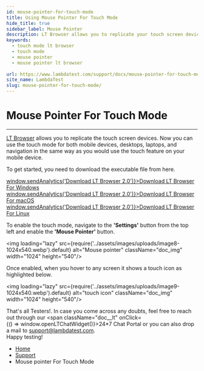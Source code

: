 ```yaml
---
id: mouse-pointer-for-touch-mode
title: Using Mouse Pointer For Touch Mode
hide_title: true
sidebar_label: Mouse Pointer
description: LT Browser allows you to replicate your touch screen devices. You can use the touch mode for mobile devices, desktops, laptops, and for navigation.
keywords:
  - touch mode lt browser
  - touch mode
  - mouse pointer
  - mouse pointer lt browser
 
url: https://www.lambdatest.com/support/docs/mouse-pointer-for-touch-mode/
site_name: LambdaTest
slug: mouse-pointer-for-touch-mode/
---
```


<script type="application/ld+json"
      dangerouslySetInnerHTML={{ __html: JSON.stringify({
       "@context": "https://schema.org",
        "@type": "BreadcrumbList",
        "itemListElement": [{
          "@type": "ListItem",
          "position": 1,
          "name": "LambdaTest",
          "item": "https://www.lambdatest.com"
        },{
          "@type": "ListItem",
          "position": 2,
          "name": "Support",
          "item": "https://www.lambdatest.com/support/docs/"
        },{
          "@type": "ListItem",
          "position": 3,
          "name": "Mouse pointer For Touch Mode",
          "item": "https://www.lambdatest.com/support/docs/mouse-pointer-for-touch-mode/"
        }]
      })
    }}
></script>

# Mouse Pointer For Touch Mode
* * *
[LT Browser](https://www.lambdatest.com/lt-browser/) allows you to replicate the touch screen devices. Now you can use the touch mode for both mobile devices, desktops, laptops, and navigation in the same way as you would use the touch feature on your mobile device. 

To get started, you need to download the executable file from here.

<div className="download_btn mb-10">
<a href="https://downloads.lambdatest.com/lt-browser/v2/LTBrowser.exe" onClick={() => window.sendAnalytics('Download LT Browser 2.0')}>Download LT Browser For Windows</a>
</div>   

<div className="download_btn mb-10">
<a href="https://downloads.lambdatest.com/lt-browser/v2/LTBrowser.dmg" onClick={() => window.sendAnalytics('Download LT Browser 2.0')}>Download LT Browser For macOS</a>
</div>

<div className="download_btn mb-10">
<a href="https://downloads.lambdatest.com/lt-browser/v2/LTBrowser.deb" onClick={() => window.sendAnalytics('Download LT Browser 2.0')}>Download LT Browser For Linux</a>
</div>

To enable the touch mode, navigate to the **'Settings'** button from the top left and enable the **'Mouse Pointer'** button.

<img loading="lazy" src={require('../assets/images/uploads/image8-1024x540.webp').default} alt="Mouse pointer"  className="doc_img" width="1024" height="540"/>

Once enabled, when you hover to any screen it shows a touch icon as highlighted below.

<img loading="lazy" src={require('../assets/images/uploads/image9-1024x540.webp').default} alt="touch icon"  className="doc_img" width="1024" height="540"/>


>
That's all Testers!. In case you come across any doubts, feel free to reach out through our <span className="doc__lt" onClick={() => window.openLTChatWidget()}>24*7 Chat Portal</span> or you can also drop a mail to [support@lambdatest.com](mailto:support@lambdatest.com).<br />Happy testing!

<nav aria-label="breadcrumbs">
  <ul className="breadcrumbs">
    <li className="breadcrumbs__item">
      <a className="breadcrumbs__link" href="https://www.lambdatest.com">
        Home
      </a>
    </li>
    <li className="breadcrumbs__item">
      <a className="breadcrumbs__link" target="_self" href="/support/docs/">
        Support
      </a>
    </li>
    <li className="breadcrumbs__item breadcrumbs__item--active">
      <span className="breadcrumbs__link">
        Mouse pointer For Touch Mode
      </span>
    </li>
  </ul>
</nav>